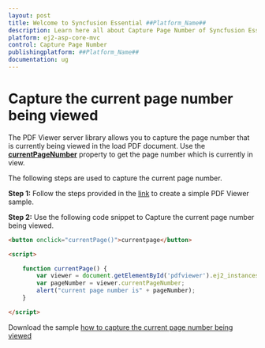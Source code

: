```yaml
---
layout: post
title: Welcome to Syncfusion Essential ##Platform_Name##
description: Learn here all about Capture Page Number of Syncfusion Essential ##Platform_Name## widgets based on HTML5 and jQuery.
platform: ej2-asp-core-mvc
control: Capture Page Number
publishingplatform: ##Platform_Name##
documentation: ug
---
```



# Capture the current page number being viewed

The PDF Viewer server library allows you to capture the page number that is currently being viewed in the load PDF document. Use the [**currentPageNumber**](https://ej2.syncfusion.com/javascript/documentation/api/pdfviewer/#currentpagenumber) property to get the page number which is currently in view.

The following steps are used to capture the current page number.

**Step 1:** Follow the steps provided in the [link](https://ej2.syncfusion.com/aspnetcore/documentation/pdfviewer/getting-started/) to create a simple PDF Viewer sample.

**Step 2:** Use the following code snippet to Capture the current page number being viewed.

```html
<button onclick="currentPage()">currentpage</button>

<script>

    function currentPage() {
        var viewer = document.getElementById('pdfviewer').ej2_instances[0];
        var pageNumber = viewer.currentPageNumber;
        alert("current page number is" + pageNumber);
    }

</script>
```

Download the sample [how to capture the current page number being viewed](https://www.syncfusion.com/downloads/support/directtrac/general/ze/EJ2PDFViewer_Core3.0-928043304.zip)